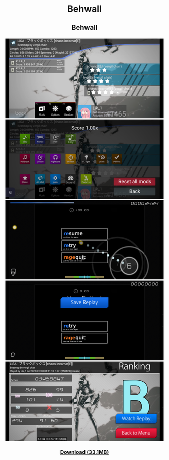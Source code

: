 <div align=center>
  <h1 align=center>Behwall</h1>
  <h2>Behwall</h2>
  <h3>
    <img src="https://github.com/75efb6/osu-droid-skins-repo/blob/dev/player-skins/behwall/images/skins/skin1/map-selection.png">
    <img src="https://github.com/75efb6/osu-droid-skins-repo/blob/dev/player-skins/behwall/images/skins/skin1/mod-selection.png">
    <img src="https://github.com/75efb6/osu-droid-skins-repo/blob/dev/player-skins/behwall/images/skins/skin1/pause.png">
    <img src="https://github.com/75efb6/osu-droid-skins-repo/blob/dev/player-skins/behwall/images/skins/skin1/you-failed.png">
    <img src="https://github.com/75efb6/osu-droid-skins-repo/blob/dev/player-skins/behwall/images/skins/skin1/results.png">
  </h3>
  <h3><a href=https://files.catbox.moe/k00h76.zip>Download (33.1MB)</h3>
</div>
